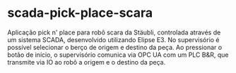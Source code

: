# scada-pick-place-scara
Aplicação pick n' place para robô scara da Stäubli, controlada através de um sistema SCADA, desenvolvido utilizando Elipse E3. No supervisório é possível selecionar o berço de origem e destino da peça. Ao pressionar o botão de início, o supervisório comunica via OPC UA com um PLC B&amp;R, que transmite via IO ao robô a origem e o destino da peça.
